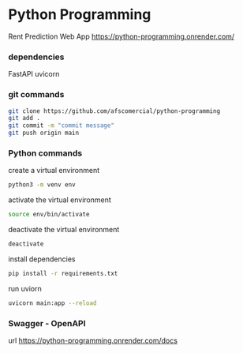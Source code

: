 
# Python Programming
Rent Prediction Web App
https://python-programming.onrender.com/

### dependencies

FastAPI
uvicorn


### git commands

```bash
git clone https://github.com/afscomercial/python-programming
git add .
git commit -m "commit message"
git push origin main
```


### Python commands

create a virtual environment
```bash
python3 -m venv env
```

activate the virtual environment
```bash
source env/bin/activate
```

deactivate the virtual environment
```bash
deactivate
```

install dependencies
```bash
pip install -r requirements.txt
```

run uviorn
```bash
uvicorn main:app --reload
```

### Swagger - OpenAPI

url
https://python-programming.onrender.com/docs